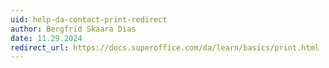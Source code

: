 ```yaml
---
uid: help-da-contact-print-redirect
author: Bergfrid Skaara Dias
date: 11.29.2024
redirect_url: https://docs.superoffice.com/da/learn/basics/print.html
---
```

